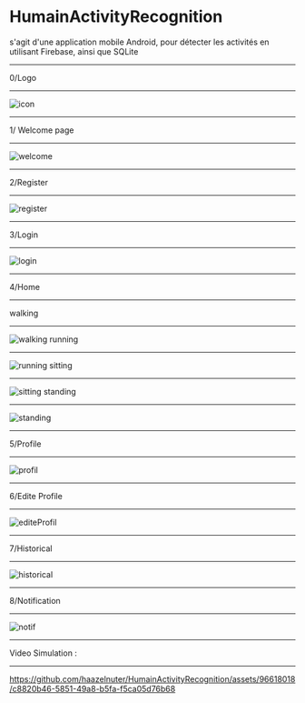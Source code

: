 # HumainActivityRecognition
s'agit d'une application mobile Android, pour détecter les activités en utilisant Firebase, ainsi que SQLite 
***************************************************************************************************************
0/Logo 
***************************************************************************************************************
![icon](https://github.com/haazelnuter/HumainActivityRecognition/assets/96618018/21476740-60eb-4982-8f20-ae3250afc18a)
***************************************************************************************************************
1/ Welcome page 
***************************************************************************************************************
![welcome](https://github.com/haazelnuter/HumainActivityRecognition/assets/96618018/915648a4-e13b-4934-a10e-7bc6472cbf86)
***************************************************************************************************************
2/Register
***************************************************************************************************************
![register](https://github.com/haazelnuter/HumainActivityRecognition/assets/96618018/20fa3642-46b6-4db7-8fa0-2cdb755b156d)
***************************************************************************************************************
3/Login
***************************************************************************************************************
![login](https://github.com/haazelnuter/HumainActivityRecognition/assets/96618018/3ad31857-46cc-4ca1-832c-22ff348e6a65)
***************************************************************************************************************
4/Home 
***************************************************************************************************************
walking
***************************************************************************************************************
![walking](https://github.com/haazelnuter/HumainActivityRecognition/assets/96618018/19790b57-9fa4-4e3b-9547-b64eccb9db19)
running 
***************************************************************************************************************
![running](https://github.com/haazelnuter/HumainActivityRecognition/assets/96618018/c2716425-0a7b-4a97-b5d3-3b42c92fe456)
sitting 
***************************************************************************************************************
![sitting](https://github.com/haazelnuter/HumainActivityRecognition/assets/96618018/0c4d9ba9-9de0-4bd6-a223-5ef4dc9b0f3e)
standing
***************************************************************************************************************
![standing](https://github.com/haazelnuter/HumainActivityRecognition/assets/96618018/685ad4e6-ca5b-4174-8271-805c3bcbbeba)
***************************************************************************************************************
5/Profile 
***************************************************************************************************************
![profil](https://github.com/haazelnuter/HumainActivityRecognition/assets/96618018/804f11c8-d308-477a-8c2c-550ea2debd85)
***************************************************************************************************************
6/Edite Profile 
***************************************************************************************************************
![editeProfil](https://github.com/haazelnuter/HumainActivityRecognition/assets/96618018/2201deef-fbcb-4832-8780-80f2e5693f8c)
***************************************************************************************************************
7/Historical 
***************************************************************************************************************
![historical](https://github.com/haazelnuter/HumainActivityRecognition/assets/96618018/a5253efd-7188-4c24-96d2-b58fdbc25570)
***************************************************************************************************************
8/Notification
***************************************************************************************************************
![notif](https://github.com/haazelnuter/HumainActivityRecognition/assets/96618018/cd97c0e0-e85f-41e2-b001-1769ccc0b59c)
***************************************************************************************************************
Video Simulation : 
***************************************************************************************************************
https://github.com/haazelnuter/HumainActivityRecognition/assets/96618018/c8820b46-5851-49a8-b5fa-f5ca05d76b68




